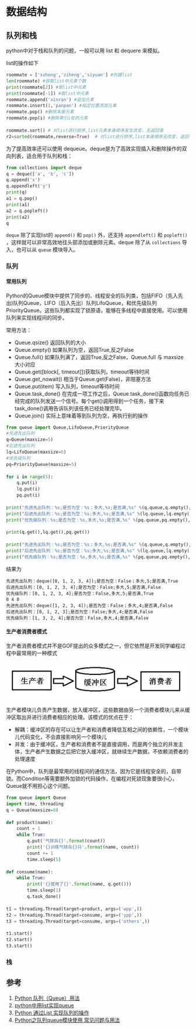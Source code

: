 # 数据结构

## 队列和栈

python中对于栈和队列的问题，一般可以用 list 和 dequere 来模拟。

list的操作如下

```Python
roommate = ['suhong','ziheng','siyuan'] #创建list
len(roommate) #获取list中元素个数
print(roommate[2]) #取list中元素
print(roommate[-1]) #取list中元素
roommate.append('xinran') #追加元素
roommate.insert(1,'panpan') #指定位置添加元素
roommate.pop() #删除末尾元素
roommate.pop(i) #删除索引i处的元素

roommate.sort() # 对list进行排序,list元素本身顺序发生改变，无返回值
r2=sorted(roommate,reverse=True)  # 对list进行排序,list本身顺序无改变，返回一个新的list
```

为了提高效率还可以使用 dequeue。deque是为了高效实现插入和删除操作的双向列表，适合用于队列和栈：

```python
from collections import deque
q = deque(['a', 'b', 'c'])
q.append('x')
q.appendleft('y')
print(q)
a1 = q.pop()
print(a1)
a2 = q.popleft()
print(a2)
q
```

`deque` 除了实现list的 `append()` 和 `pop()` 外，还支持 `appendleft()` 和 `popleft()` ，这样就可以非常高效地往头部添加或删除元素。deque 除了从 `collections` 导入，也可以从 `queue` 模块导入。

### 队列

#### 常用队列

Python的Queue模块中提供了同步的、线程安全的队列类，包括FIFO（先入先出)队列Queue，LIFO（后入先出）队列LifoQueue，和优先级队列PriorityQueue。这些队列都实现了锁原语，能够在多线程中直接使用。可以使用队列来实现线程间的同步。

常用方法：

* Queue.qsize() 返回队列的大小
* Queue.empty() 如果队列为空，返回True,反之False
* Queue.full() 如果队列满了，返回True,反之False，Queue.full 与 maxsize 大小对应
* Queue.get([block[, timeout]])获取队列，timeout等待时间
* Queue.get_nowait() 相当于Queue.get(False)，非阻塞方法
* Queue.put(item) 写入队列，timeout等待时间
* Queue.task_done() 在完成一项工作之后，Queue.task_done()函数向任务已经完成的队列发送一个信号。每个get()调用得到一个任务，接下来task_done()调用告诉队列该任务已经处理完毕。
* Queue.join() 实际上意味着等到队列为空，再执行别的操作

```python
from queue import Queue,LifoQueue,PriorityQueue
#先进先出队列
q=Queue(maxsize=5)
#后进先出队列
lq=LifoQueue(maxsize=6)
#优先级队列
pq=PriorityQueue(maxsize=5)
 
for i in range(5):
    q.put(i)
    lq.put(i)
    pq.put(i)
    
print("先进先出队列：%s;是否为空：%s；多大,%s;是否满,%s" %(q.queue,q.empty(),q.qsize(),q.full()))
print("后进先出队列：%s;是否为空：%s;多大,%s;是否满,%s" %(lq.queue,lq.empty(),lq.qsize(),lq.full()))
print("优先级队列：%s;是否为空：%s,多大,%s;是否满,%s" %(pq.queue,pq.empty(),pq.qsize(),pq.full()))
 
print(q.get(),lq.get(),pq.get())
 
print("先进先出队列：%s;是否为空：%s；多大,%s;是否满,%s" %(q.queue,q.empty(),q.qsize(),q.full()))
print("后进先出队列：%s;是否为空：%s;多大,%s;是否满,%s" %(lq.queue,lq.empty(),lq.qsize(),lq.full()))
print("优先级队列：%s;是否为空：%s,多大,%s;是否满,%s" %(pq.queue,pq.empty(),pq.qsize(),pq.full()))
```
结果为
```
先进先出队列：deque([0, 1, 2, 3, 4]);是否为空：False；多大,5;是否满,True
后进先出队列：[0, 1, 2, 3, 4];是否为空：False;多大,5;是否满,False
优先级队列：[0, 1, 2, 3, 4];是否为空：False,多大,5;是否满,True
0 4 0
先进先出队列：deque([1, 2, 3, 4]);是否为空：False；多大,4;是否满,False
后进先出队列：[0, 1, 2, 3];是否为空：False;多大,4;是否满,False
优先级队列：[1, 3, 2, 4];是否为空：False,多大,4;是否满,False
```

#### 生产者消费者模式

生产者消费者模式并不是GOF提出的众多模式之一，但它依然是开发同学编程过程中最常用的一种模式

![](pics/product_consumer.jpeg)

生产者模块儿负责产生数据，放入缓冲区，这些数据由另一个消费者模块儿来从缓冲区取出并进行消费者相应的处理。该模式的优点在于：

* 解耦：缓冲区的存在可以让生产者和消费者降低互相之间的依赖性，一个模块儿代码变化，不会直接影响另一个模块儿
* 并发：由于缓冲区，生产者和消费者不是直接调用，而是两个独立的并发主体，生产者产生数据之后把它放入缓冲区，就继续生产数据，不依赖消费者的处理速度

在Python中，队列是最常用的线程间的通信方法，因为它是线程安全的，自带锁。而Condition等需要额外加锁的代码操作，在编程对死锁现象要很小心，Queue就不用担心这个问题。

```python
from queue import Queue
import time, threading
q = Queue(maxsize=0)

def product(name):
    count = 1
    while True:
        q.put('气球兵{}'.format(count))
        print('{}训练气球兵{}只'.format(name, count))
        count += 1
        time.sleep(5)

def consume(name):
    while True:
        print('{}使用了{}'.format(name, q.get()))
        time.sleep(1)
        q.task_done()

t1 = threading.Thread(target=product, args=('wpp',))
t2 = threading.Thread(target=consume, args=('ypp',))
t3 = threading.Thread(target=consume, args=('others',))

t1.start()
t2.start()
t3.start()
```
### 栈

## 参考

1. [Python 队列（Queue）用法](https://blog.csdn.net/weixin_43533825/article/details/89155648)
2. [python中用list实现queue](https://blog.csdn.net/weixin_44311188/article/details/85767425)
3. [Python 通过List 实现队列的操作](https://blog.csdn.net/weixin_41754309/article/details/108665964)
4. [Python之队列queue模块使用 常见问题与用法](https://www.cnblogs.com/wt11/p/5952500.html)